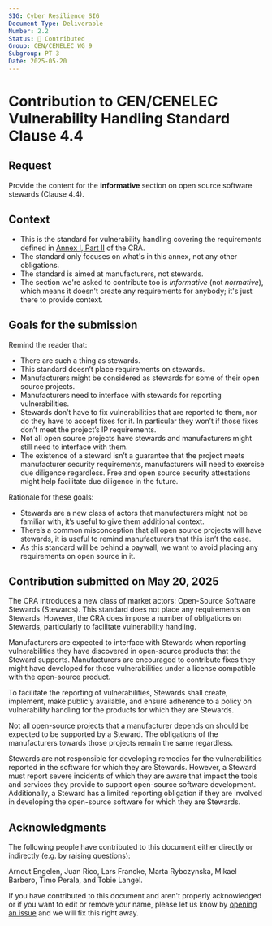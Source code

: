 ```yaml
---
SIG: Cyber Resilience SIG
Document Type: Deliverable
Number: 2.2
Status: 🚀 Contributed
Group: CEN/CENELEC WG 9
Subgroup: PT 3
Date: 2025-05-20
---
```


# Contribution to CEN/CENELEC Vulnerability Handling Standard Clause 4.4

## Request

Provide the content for the **informative** section on open source software stewards (Clause 4.4).

## Context

- This is the standard for vulnerability handling covering the requirements defined in [Annex I, Part II](https://eur-lex.europa.eu/legal-content/EN/TXT/HTML/?uri=OJ:L_202402847#anx_I) of the CRA.
- The standard only focuses on what's in this annex, not any other obligations.
- The standard is aimed at manufacturers, not stewards.
- The section we're asked to contribute too is _informative_ (not _normative_), which means it doesn't create any requirements for anybody; it's just there to provide context.

## Goals for the submission

Remind the reader that:

- There are such a thing as stewards.
- This standard doesn’t place requirements on stewards.
- Manufacturers might be considered as stewards for some of their open source projects.
- Manufacturers need to interface with stewards for reporting vulnerabilities.
- Stewards don’t have to fix vulnerabilities that are reported to them, nor do they have to accept fixes for it. In particular they won’t if those fixes don’t meet the project’s IP requirements.
- Not all open source projects have stewards and manufacturers might still need to interface with them.
- The existence of a steward isn’t a guarantee that the project meets manufacturer security requirements, manufacturers will need to exercise due diligence regardless. Free and open source security attestations might help facilitate due diligence in the future.

Rationale for these goals:

- Stewards are a new class of actors that manufacturers might not be familiar with, it’s useful to give them additional context.
- There’s a common misconception that all open source projects will have stewards, it is useful to remind manufacturers that this isn’t the case.
- As this standard will be behind a paywall, we want to avoid placing any requirements on open source in it.

## Contribution submitted on May 20, 2025

The CRA introduces a new class of market actors: Open-Source Software Stewards (Stewards). This standard does not place any requirements on Stewards. However, the CRA does impose a number of obligations on Stewards, particularly to facilitate vulnerability handling.

Manufacturers are expected to interface with Stewards when reporting vulnerabilities they have discovered in open-source products that the Steward supports. Manufacturers are encouraged to contribute fixes they might have developed for those vulnerabilities under a license compatible with the open-source product.

To facilitate the reporting of vulnerabilities, Stewards shall create, implement, make publicly available, and ensure adherence to a policy on vulnerability handling for the products for which they are Stewards.

Not all open-source projects that a manufacturer depends on should be expected to be supported by a Steward. The obligations of the manufacturers towards those projects remain the same regardless.

Stewards are not responsible for developing remedies for the vulnerabilities reported in the software for which they are Stewards. However, a Steward must report severe incidents of which they are aware that impact the tools and services they provide to support open-source software development. Additionally, a Steward has a limited reporting obligation if they are involved in developing the open-source software for which they are Stewards.

## Acknowledgments

The following people have contributed to this document either directly or indirectly (e.g. by raising questions):

Arnout Engelen,
Juan Rico,
Lars Francke,
Marta Rybczynska,
Mikael Barbero,
Timo Perala,
and Tobie Langel.

If you have contributed to this document and aren't properly acknowledged or if you want to edit or remove your name, please let us know by [opening an issue](https://github.com/orcwg/orcwg/issues/new) and we will fix this right away.

